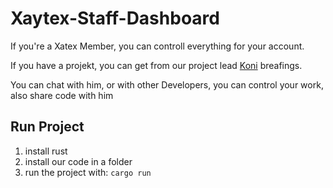 # Xaytex-Staff-Dashboard

If you're a Xatex Member, you can controll everything for your account. 

If you have a projekt, you can get from our project lead [Koni](https://github.com/vKxni) breafings.

You can chat with him, or with other Developers, you can control your work, 
also share code with him



## Run Project

1. install rust
2. install our code in a folder
3. run the project with: ```cargo run```



